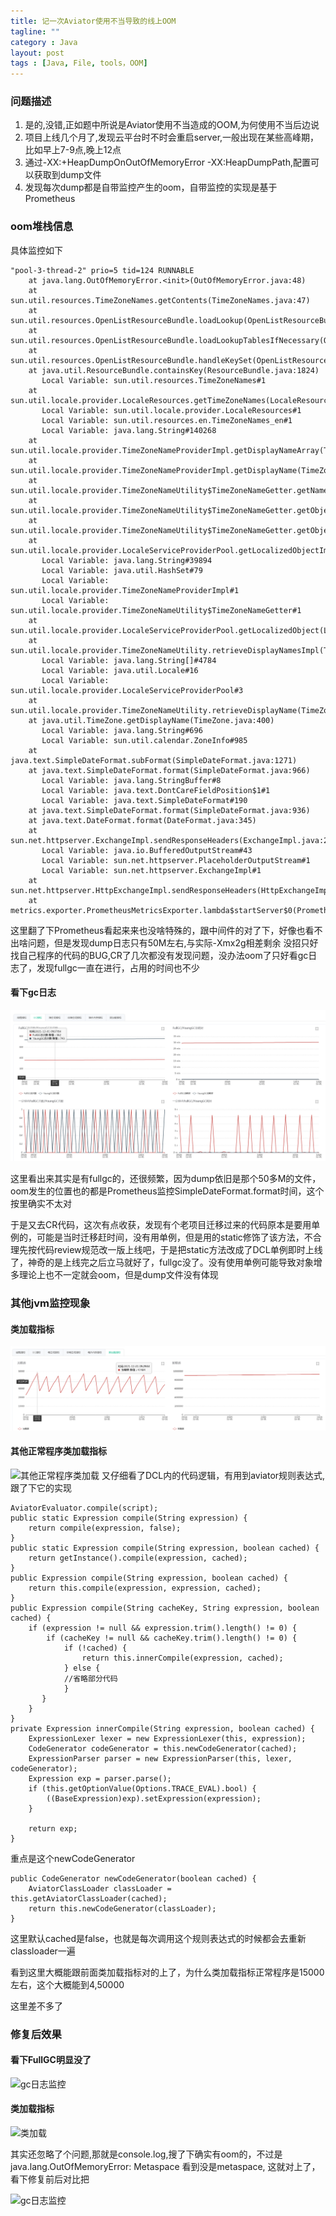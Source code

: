 ```yaml
---
title: 记一次Aviator使用不当导致的线上OOM
tagline: ""
category : Java
layout: post
tags : [Java, File, tools，OOM]
---
```


### 问题描述
1. 是的,没错,正如题中所说是Aviator使用不当造成的OOM,为何使用不当后边说
2. 项目上线几个月了,发现云平台时不时会重启server,一般出现在某些高峰期，比如早上7-9点,晚上12点
3. 通过-XX:+HeapDumpOnOutOfMemoryError -XX:HeapDumpPath,配置可以获取到dump文件
4. 发现每次dump都是自带监控产生的oom，自带监控的实现是基于Prometheus


###  oom堆栈信息
具体监控如下
```
"pool-3-thread-2" prio=5 tid=124 RUNNABLE
    at java.lang.OutOfMemoryError.<init>(OutOfMemoryError.java:48)
    at sun.util.resources.TimeZoneNames.getContents(TimeZoneNames.java:47)
    at sun.util.resources.OpenListResourceBundle.loadLookup(OpenListResourceBundle.java:137)
    at sun.util.resources.OpenListResourceBundle.loadLookupTablesIfNecessary(OpenListResourceBundle.java:128)
    at sun.util.resources.OpenListResourceBundle.handleKeySet(OpenListResourceBundle.java:96)
    at java.util.ResourceBundle.containsKey(ResourceBundle.java:1824)
       Local Variable: sun.util.resources.TimeZoneNames#1
    at sun.util.locale.provider.LocaleResources.getTimeZoneNames(LocaleResources.java:263)
       Local Variable: sun.util.locale.provider.LocaleResources#1
       Local Variable: sun.util.resources.en.TimeZoneNames_en#1
       Local Variable: java.lang.String#140268
    at sun.util.locale.provider.TimeZoneNameProviderImpl.getDisplayNameArray(TimeZoneNameProviderImpl.java:124)
    at sun.util.locale.provider.TimeZoneNameProviderImpl.getDisplayName(TimeZoneNameProviderImpl.java:99)
    at sun.util.locale.provider.TimeZoneNameUtility$TimeZoneNameGetter.getName(TimeZoneNameUtility.java:240)
    at sun.util.locale.provider.TimeZoneNameUtility$TimeZoneNameGetter.getObject(TimeZoneNameUtility.java:198)
    at sun.util.locale.provider.TimeZoneNameUtility$TimeZoneNameGetter.getObject(TimeZoneNameUtility.java:184)
    at sun.util.locale.provider.LocaleServiceProviderPool.getLocalizedObjectImpl(LocaleServiceProviderPool.java:294)
       Local Variable: java.lang.String#39894
       Local Variable: java.util.HashSet#79
       Local Variable: sun.util.locale.provider.TimeZoneNameProviderImpl#1
       Local Variable: sun.util.locale.provider.TimeZoneNameUtility$TimeZoneNameGetter#1
    at sun.util.locale.provider.LocaleServiceProviderPool.getLocalizedObject(LocaleServiceProviderPool.java:265)
    at sun.util.locale.provider.TimeZoneNameUtility.retrieveDisplayNamesImpl(TimeZoneNameUtility.java:166)
       Local Variable: java.lang.String[]#4784
       Local Variable: java.util.Locale#16
       Local Variable: sun.util.locale.provider.LocaleServiceProviderPool#3
    at sun.util.locale.provider.TimeZoneNameUtility.retrieveDisplayName(TimeZoneNameUtility.java:137)
    at java.util.TimeZone.getDisplayName(TimeZone.java:400)
       Local Variable: java.lang.String#696
       Local Variable: sun.util.calendar.ZoneInfo#985
    at java.text.SimpleDateFormat.subFormat(SimpleDateFormat.java:1271)
    at java.text.SimpleDateFormat.format(SimpleDateFormat.java:966)
       Local Variable: java.lang.StringBuffer#8
       Local Variable: java.text.DontCareFieldPosition$1#1
       Local Variable: java.text.SimpleDateFormat#190
    at java.text.SimpleDateFormat.format(SimpleDateFormat.java:936)
    at java.text.DateFormat.format(DateFormat.java:345)
    at sun.net.httpserver.ExchangeImpl.sendResponseHeaders(ExchangeImpl.java:212)
       Local Variable: java.io.BufferedOutputStream#43
       Local Variable: sun.net.httpserver.PlaceholderOutputStream#1
       Local Variable: sun.net.httpserver.ExchangeImpl#1
    at sun.net.httpserver.HttpExchangeImpl.sendResponseHeaders(HttpExchangeImpl.java:86)
    at metrics.exporter.PrometheusMetricsExporter.lambda$startServer$0(PrometheusMetricsExporter.java:88)
```
这里翻了下Prometheus看起来来也没啥特殊的，跟中间件的对了下，好像也看不出啥问题，但是发现dump日志只有50M左右,与实际-Xmx2g相差剩余
没招只好找自己程序的代码的BUG,CR了几次都没有发现问题，没办法oom了只好看gc日志了，发现fullgc一直在进行，占用的时间也不少

#### 看下gc日志
![gc日志监控](https://raw.githubusercontent.com/2pc/2pc.github.io/master/_posts/images/11.png)

这里看出来其实是有fullgc的，还很频繁，因为dump依旧是那个50多M的文件，oom发生的位置也的都是Prometheus监控SimpleDateFormat.format时间，这个按里确实不太对

于是又去CR代码，这次有点收获，发现有个老项目迁移过来的代码原本是要用单例的，可能是当时迁移赶时间，没有用单例，但是用的static修饰了该方法，不合理先按代码review规范改一版上线吧，于是把static方法改成了DCL单例即时上线了，神奇的是上线完之后立马就好了，fullgc没了。没有使用单例可能导致对象增多理论上也不一定就会oom，但是dump文件没有体现

### 其他jvm监控现象
#### 类加载指标
![类加载](https://raw.githubusercontent.com/2pc/2pc.github.io/master/_posts/images/12.png)
#### 其他正常程序类加载指标
![其他正常程序类加载](https://raw.githubusercontent.com/2pc/2pc.github.io/master_posts/images/13.png)
又仔细看了DCL内的代码逻辑，有用到aviator规则表达式,跟了下它的实现
```
AviatorEvaluator.compile(script);
public static Expression compile(String expression) {
    return compile(expression, false);
}
public static Expression compile(String expression, boolean cached) {
    return getInstance().compile(expression, cached);
}
public Expression compile(String expression, boolean cached) {
    return this.compile(expression, expression, cached);
}
public Expression compile(String cacheKey, String expression, boolean cached) {
    if (expression != null && expression.trim().length() != 0) {
        if (cacheKey != null && cacheKey.trim().length() != 0) {
            if (!cached) {
                return this.innerCompile(expression, cached);
            } else {
            //省略部分代码
            }
       }
    }
}
private Expression innerCompile(String expression, boolean cached) {
    ExpressionLexer lexer = new ExpressionLexer(this, expression);
    CodeGenerator codeGenerator = this.newCodeGenerator(cached);
    ExpressionParser parser = new ExpressionParser(this, lexer, codeGenerator);
    Expression exp = parser.parse();
    if (this.getOptionValue(Options.TRACE_EVAL).bool) {
        ((BaseExpression)exp).setExpression(expression);
    }

    return exp;
}
```
重点是这个newCodeGenerator
```
public CodeGenerator newCodeGenerator(boolean cached) {
    AviatorClassLoader classLoader = this.getAviatorClassLoader(cached);
    return this.newCodeGenerator(classLoader);
}
```
这里默认cached是false，也就是每次调用这个规则表达式的时候都会去重新classloader一遍

看到这里大概能跟前面类加载指标对的上了，为什么类加载指标正常程序是15000左右，这个大概能到4,50000

这里差不多了

### 修复后效果
#### 看下FullGC明显没了
![gc日志监控](https://raw.githubusercontent.com/2pc/2pc.github.io/master_posts/images/2.png)
#### 类加载指标
![类加载](https://raw.githubusercontent.com/2pc/2pc.github.io/master_posts/images/3.png)

其实还忽略了个问题,那就是console.log,搜了下确实有oom的，不过是java.lang.OutOfMemoryError: Metaspace
看到没是metaspace, 这就对上了，看下修复前后对比把

![gc日志监控](https://raw.githubusercontent.com/2pc/2pc.github.io/master_posts/images/1.png)








